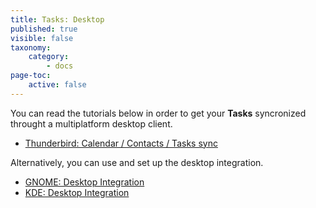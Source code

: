```yaml
---
title: Tasks: Desktop
published: true
visible: false
taxonomy:
    category:
        - docs
page-toc:
    active: false
---
```

You can read the tutorials below in order to get your **Tasks** syncronized throught a multiplatform desktop client.

- [Thunderbird: Calendar / Contacts / Tasks sync](/cloud/clients/desktop/multiplatform/thunderbird-calendar-contacts)

Alternatively, you can use and set up the desktop integration.

 - [GNOME: Desktop Integration](/cloud/clients/desktop/gnu-linux/gnome-desktop-integration)
 - [KDE: Desktop Integration](/cloud/clients/desktop/gnu-linux/kde-desktop-integration)
